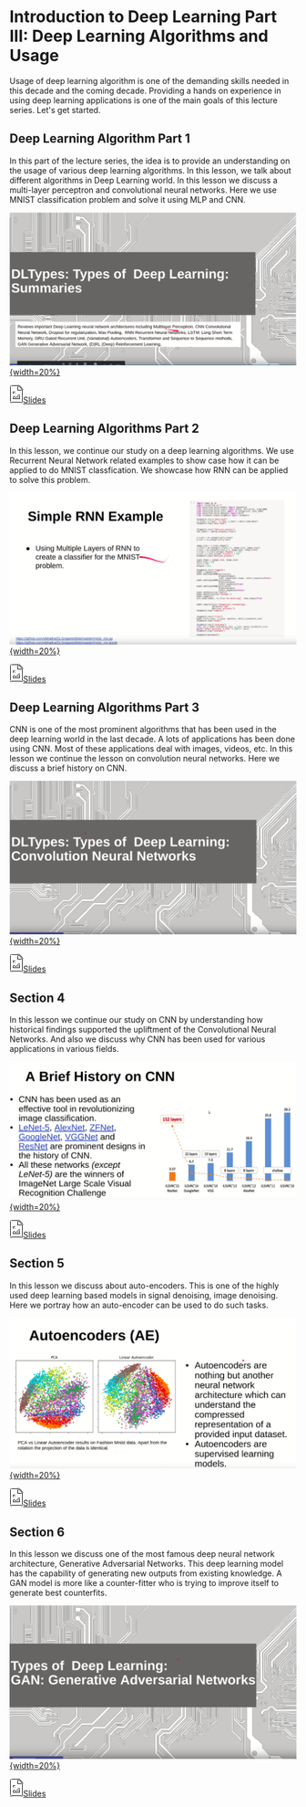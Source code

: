 # Introduction to Deep Learning Part III: Deep Learning Algorithms and Usage

Usage of deep learning algorithm is one of the demanding skills needed
in this decade and the coming decade. Providing a hands on experience in
using deep learning applications is one of the main goals of this
lecture series. Let's get started. 

## Deep Learning Algorithm Part 1

In this part of the lecture series, the idea is to provide an
understanding on the usage of various deep learning algorithms. In this
lesson, we talk about different algorithms in Deep Learning world. In
this lesson we discuss a multi-layer perceptron and convolutional neural
networks. Here we use MNIST classification problem and solve it using
MLP and CNN. 

[![Video](images/deeplearning/lectures/part3/dl-part-3-1.png){width=20%}](https://youtu.be/OLq0s-r4IDo?list=PLy0VLh_GFyz-5vdhC2NyDf5v2rfeh-cSa)

[![Image](images/presentation.png)Slides](https://drive.google.com/open?id=1sYRkiXhYU-qrXRlBW3ZQXwnNfmYuMHRlpRtfwZkiFTc)


## Deep Learning Algorithms Part 2

In this lesson, we continue our study on a deep learning algorithms. We
use Recurrent Neural Network related examples to show case how it can be
applied to do MNIST classfication. We showcase how RNN can be applied to
solve this problem. 

[![Video](images/deeplearning/lectures/part3/dl-part-3-2.png){width=20%}](https://youtu.be/0A4dnEMKuYU?list=PLy0VLh_GFyz-5vdhC2NyDf5v2rfeh-cSa)

[![Image](images/presentation.png)Slides](https://drive.google.com/open?id=1MMUErmadF8RTWPQY6xxuXhpchh6gczuYr6Z7znCQkbM)


## Deep Learning Algorithms Part 3

CNN is one of the most prominent algorithms that has been used in the
deep learning world in the last decade. A lots of applications has been
done using CNN. Most of these applications deal with images, videos,
etc. In this lesson we continue the lesson on convolution neural
networks. Here we discuss a brief history on CNN.

[![Video](images/deeplearning/lectures/part3/dl-part-3-3.png){width=20%}](https://youtu.be/KXFfKyDNhBE?list=PLy0VLh_GFyz-5vdhC2NyDf5v2rfeh-cSa)

[![Image](images/presentation.png)Slides](https://drive.google.com/open?id=1oedasSs6tBFLYyaskes0gZEhTz2Sva57Qb2Kv2ruiXU)


## Section 4

In this lesson we continue our study on CNN by understanding how
historical findings supported the upliftment of the Convolutional Neural
Networks. And also we discuss why CNN has been used for various
applications in various fields. 

[![Video](images/deeplearning/lectures/part3/dl-part-3-4.png){width=20%}](https://youtu.be/hinOsG7eLRk?list=PLy0VLh_GFyz-5vdhC2NyDf5v2rfeh-cSa)

[![Image](images/presentation.png)Slides](https://drive.google.com/open?id=1N9V7ehwKuA2fZN-bGX6m-DLkeTBpNiYpZAGQu6IqkeU)


## Section 5

In this lesson we discuss about auto-encoders. This is one of the highly
used deep learning based models in signal denoising, image denoising.
Here we portray how an auto-encoder can be used to do such tasks. 

[![Video](images/deeplearning/lectures/part3/dl-part-3-5.png){width=20%}](https://youtu.be/Q9Bl3QM5Img?list=PLy0VLh_GFyz-5vdhC2NyDf5v2rfeh-cSa)

[![Image](images/presentation.png)Slides](https://drive.google.com/open?id=1MoQQOb5a8ptUSLrBCm2dT8P0yrZat6beKv1CDjJn44I)


## Section 6

In this lesson we discuss one of the most famous deep neural network
architecture, Generative Adversarial Networks. This deep learning model
has the capability of generating new outputs from existing knowledge. A
GAN model is more like a counter-fitter who is trying to improve itself
to generate best counterfits. 

[![Video](images/deeplearning/lectures/part3/dl-part-3-6.png){width=20%}](https://youtu.be/KwVpYp19fe8?list=PLy0VLh_GFyz-5vdhC2NyDf5v2rfeh-cSa)

[![Image](images/presentation.png)Slides](https://drive.google.com/open?id=1dHvLXgdjZLE-W-Ic0AdK-nYO9pvij4jcruHxTmNJx74)

